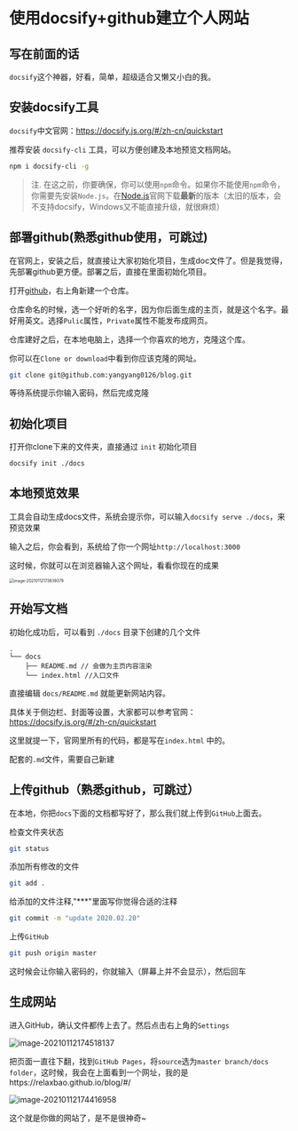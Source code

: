

# 使用docsify+github建立个人网站

## 写在前面的话

`docsify`这个神器，好看，简单，超级适合又懒又小白的我。

## 安装docsify工具

`docsify`中文官网：https://docsify.js.org/#/zh-cn/quickstart

推荐安装 `docsify-cli` 工具，可以方便创建及本地预览文档网站。

```bash
npm i docsify-cli -g
```

> 注. 在这之前，你要确保，你可以使用`npm`命令。如果你不能使用`npm`命令，你需要先安装`Node.js`。在[Node.js](https://nodejs.org/en/download/)官网下载**最新**的版本（太旧的版本，会不支持docsify，Windows又不能直接升级，就很麻烦）

## 部署github(熟悉github使用，可跳过)

在官网上，安装之后，就直接让大家初始化项目，生成doc文件了。但是我觉得，先部署github更方便。部署之后，直接在里面初始化项目。

打开[github](https://github.com/)，右上角新建一个仓库。

仓库命名的时候，选一个好听的名字，因为你后面生成的主页，就是这个名字。最好用英文。选择`Pulic`属性，`Private`属性不能发布成网页。

仓库建好之后，在本地电脑上，选择一个你喜欢的地方，克隆这个库。

你可以在`Clone or download`中看到你应该克隆的网址。

```bash
git clone git@github.com:yangyang0126/blog.git
```

等待系统提示你输入密码，然后完成克隆

## 初始化项目

打开你clone下来的文件夹，直接通过 `init` 初始化项目

```bash
docsify init ./docs
```

## 本地预览效果

工具会自动生成docs文件，系统会提示你，可以输入`docsify serve ./docs`，来预览效果

输入之后，你会看到，系统给了你一个网址`http://localhost:3000`

这时候，你就可以在浏览器输入这个网址，看看你现在的成果

<img src="http://cdn.baolinfang.com/img/image-20210112173839379.png" alt="image-20210112173839379" style="zoom:50%;" />

## 开始写文档

初始化成功后，可以看到 `./docs` 目录下创建的几个文件

```
.
└── docs
    ├── README.md // 会做为主页内容渲染
    └── index.html //入口文件
```



直接编辑 `docs/README.md` 就能更新网站内容。

具体关于侧边栏、封面等设置，大家都可以参考官网：https://docsify.js.org/#/zh-cn/quickstart

这里就提一下，官网里所有的代码，都是写在`index.html` 中的。

配套的`.md`文件，需要自己新建

## 上传github（熟悉github，可跳过）

在本地，你把`docs`下面的文档都写好了，那么我们就上传到`GitHub`上面去。

检查文件夹状态

```bash
git status
```

添加所有修改的文件

```bash
git add .
```

给添加的文件注释,"***"里面写你觉得合适的注释

```bash
git commit -m "update 2020.02.20"
```

上传`GitHub`

```bash
git push origin master
```

这时候会让你输入密码的，你就输入（屏幕上并不会显示），然后回车

## 生成网站

进入GitHub，确认文件都传上去了。然后点击右上角的`Settings`

![image-20210112174518137](http://cdn.baolinfang.com/img/image-20210112174518137.png)

把页面一直往下翻，找到`GitHub Pages`，将`source`选为`master branch/docs folder`，这时候，我会在上面看到一个网址，我的是https://relaxbao.github.io/blog/#/

![image-20210112174416958](http://cdn.baolinfang.com/img/image-20210112174416958.png)

这个就是你做的网站了，是不是很神奇~